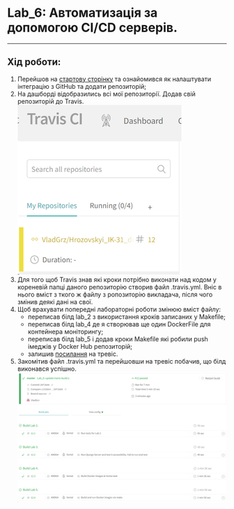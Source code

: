 # Lab_6: Автоматизація за допомогою CI/CD серверів.

****

## Хід роботи:
1. Перейшов на [стартову сторінку](https://docs.travis-ci.com/user/tutorial/) та ознайомився як 
   налаштувати інтеграцію з GitHub та додати репозиторій;
2. На дашборді відобразились всі мої репозиторії. Додав свій репозиторій до Travis.  
![repo](imgs/repo.png "repositories")
3. Для того щоб Travis знав які кроки потрібно виконати над кодом у кореневій папці даного 
   репозиторію створив файл .travis.yml. Вніс в нього вміст з ткого ж файлу з ропозиторію викладача, 
   після чого змінив деякі дані на свої.
4. Щоб врахувати попередні лабораторні роботи змінюю вміст файлу:
    - переписав білд lab_2 з використання кроків записаних у Makefile;
    - переписав білд lab_4 де я створював ще один DockerFile для контейнера моніторингу;
    - переписав білд lab_5 і додав кроки Makefile які робили push імеджів у Docker Hub репозиторій;
    - залишив [посилання](https://app.travis-ci.com/github/VladGrz/Hrozovskyi_IK-31_devops_labs) на тревіс.
5. Закомітив файл .travis.yml та перейшовши на тревіс побачив, що білд виконався успішно.  
![travis](imgs/test.png "travis")
